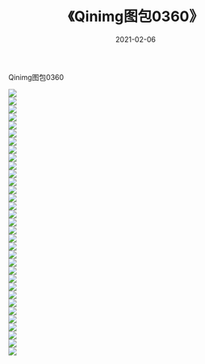 ﻿---
layout: post
title:  《Qinimg图包0360》
date:   2021-02-06
img: http://imgx.orgx.ga/Qinimg图包/Qinimg图包0360/000.jpg
categories: [美女, 清纯, 唯美]
---

Qinimg图包0360

 ![](http://imgx.orgx.ga/Qinimg图包/Qinimg图包0360/001.jpg) <br>![](http://imgx.orgx.ga/Qinimg图包/Qinimg图包0360/002.jpg) <br>![](http://imgx.orgx.ga/Qinimg图包/Qinimg图包0360/003.jpg) <br>![](http://imgx.orgx.ga/Qinimg图包/Qinimg图包0360/004.jpg) <br>![](http://imgx.orgx.ga/Qinimg图包/Qinimg图包0360/005.jpg) <br>![](http://imgx.orgx.ga/Qinimg图包/Qinimg图包0360/006.jpg) <br>![](http://imgx.orgx.ga/Qinimg图包/Qinimg图包0360/007.jpg) <br>![](http://imgx.orgx.ga/Qinimg图包/Qinimg图包0360/008.jpg) <br>![](http://imgx.orgx.ga/Qinimg图包/Qinimg图包0360/009.jpg) <br>![](http://imgx.orgx.ga/Qinimg图包/Qinimg图包0360/010.jpg) <br>![](http://imgx.orgx.ga/Qinimg图包/Qinimg图包0360/011.jpg) <br>![](http://imgx.orgx.ga/Qinimg图包/Qinimg图包0360/012.jpg) <br>![](http://imgx.orgx.ga/Qinimg图包/Qinimg图包0360/013.jpg) <br>![](http://imgx.orgx.ga/Qinimg图包/Qinimg图包0360/014.jpg) <br>![](http://imgx.orgx.ga/Qinimg图包/Qinimg图包0360/015.jpg) <br>![](http://imgx.orgx.ga/Qinimg图包/Qinimg图包0360/016.jpg) <br>![](http://imgx.orgx.ga/Qinimg图包/Qinimg图包0360/017.jpg) <br>![](http://imgx.orgx.ga/Qinimg图包/Qinimg图包0360/018.jpg) <br>![](http://imgx.orgx.ga/Qinimg图包/Qinimg图包0360/019.jpg) <br>![](http://imgx.orgx.ga/Qinimg图包/Qinimg图包0360/020.jpg) <br>![](http://imgx.orgx.ga/Qinimg图包/Qinimg图包0360/021.jpg) <br>![](http://imgx.orgx.ga/Qinimg图包/Qinimg图包0360/022.jpg) <br>![](http://imgx.orgx.ga/Qinimg图包/Qinimg图包0360/023.jpg) <br>![](http://imgx.orgx.ga/Qinimg图包/Qinimg图包0360/024.jpg) <br>![](http://imgx.orgx.ga/Qinimg图包/Qinimg图包0360/025.jpg) <br>![](http://imgx.orgx.ga/Qinimg图包/Qinimg图包0360/026.jpg) <br>![](http://imgx.orgx.ga/Qinimg图包/Qinimg图包0360/027.jpg) <br>![](http://imgx.orgx.ga/Qinimg图包/Qinimg图包0360/028.jpg) <br>![](http://imgx.orgx.ga/Qinimg图包/Qinimg图包0360/029.jpg) <br>![](http://imgx.orgx.ga/Qinimg图包/Qinimg图包0360/030.jpg) <br>![](http://imgx.orgx.ga/Qinimg图包/Qinimg图包0360/031.jpg) <br>![](http://imgx.orgx.ga/Qinimg图包/Qinimg图包0360/032.jpg) <br>![](http://imgx.orgx.ga/Qinimg图包/Qinimg图包0360/033.jpg) <br>
